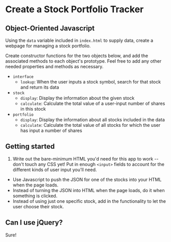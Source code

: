# Create a Stock Portfolio Tracker

## Object-Oriented Javascript

Using the `data` variable included in `index.html` to supply data, create a webpage for managing a stock portfolio. 

Create constructor functions for the two objects below, and add the associated methods to each object's prototype. Feel free to add any other needed properties and methods as necessary.

- `interface`
  - `lookup`: When the user inputs a stock symbol, search for that stock and return its data 
- `stock`
  - `display`: Display the information about the given stock
  - `calculate`: Calculate the total value of a user-input number of shares in this stock
- `portfolio`
  - `display`: Display the information about all stocks included in the data 
  - `calculate`: Calculate the total value of all stocks for which the user has input a number of shares

## Getting started

1. Write out the bare-minimum HTML you'd need for this app to work -- don't touch any CSS yet! Put in enough `<input>` fields to account for the different kinds of user input you'll need.
- Use Javascript to push the JSON for one of the stocks into your HTML when the page loads.
- Instead of turning the JSON into HTML when the page loads, do it when something is clicked.
- Instead of using just one specific stock, add in the functionality to let the user choose their stock. 

## Can I use jQuery?

Sure!
